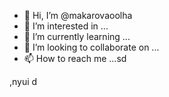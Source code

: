 - 👋 Hi, I’m @makarovaoolha
- 👀 I’m interested in ...
- 🌱 I’m currently learning ...
- 💞️ I’m looking to collaborate on ...
- 📫 How to reach me ...sd

<!---
makarovaoolha/makarovaoolha is a ✨ special ✨ repository because its `README.md` (this file) appears on your GitHub profile.
You can click the Preview link to take a look at your changes.
--->
,nyui
d

